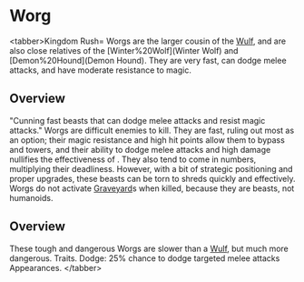 # Worg

&lt;tabber&gt;Kingdom Rush= 
Worgs are the larger cousin of the [Wulf](Wulf), and are also close relatives of the [Winter%20Wolf](Winter Wolf) and [Demon%20Hound](Demon Hound). They are very fast, can dodge melee attacks, and have moderate resistance to magic.
## Overview

"Cunning fast beasts that can dodge melee attacks and resist magic attacks."
Worgs are difficult enemies to kill. They are fast, ruling out most as an option; their magic resistance and high hit points allow them to bypass and towers, and their ability to dodge melee attacks and high damage nullifies the effectiveness of . They also tend to come in numbers, multiplying their deadliness. However, with a bit of strategic positioning and proper upgrades, these beasts can be torn to shreds quickly and effectively.
Worgs do not activate [Graveyard](Graveyard)s when killed, because they are beasts, not humanoids.
## Overview

These tough and dangerous Worgs are slower than a [Wulf](Wulf), but much more dangerous.
Traits.
 Dodge: 25% chance to dodge targeted melee attacks 
Appearances.
&lt;/tabber&gt;